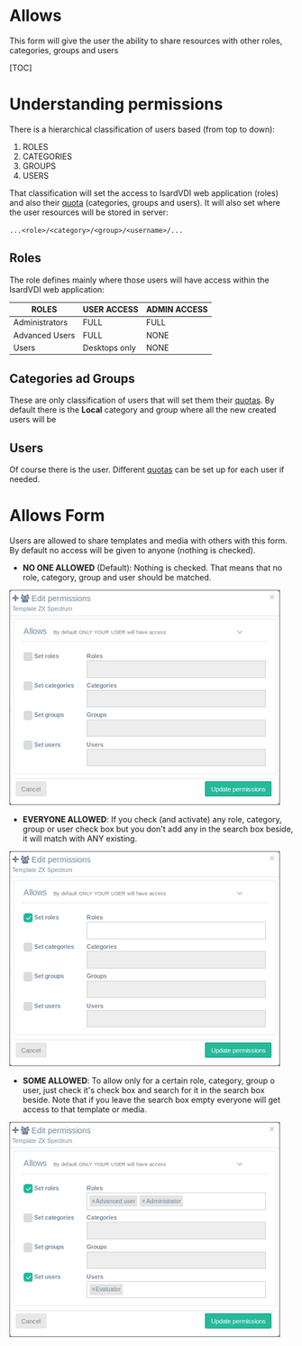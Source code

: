 <h1>Allows</h1>

This form will give the user the ability to share resources with other roles, categories, groups and users

[TOC]

# Understanding permissions

There is a hierarchical classification of users based (from top to down):

1. ROLES
2. CATEGORIES
3. GROUPS
4. USERS

That classification will set the access to IsardVDI web application (roles) and also their [quota](quotas.md) (categories, groups and users). It will also set where the user resources will be stored in server:

​	`...<role>/<category>/<group>/<username>/...`

## Roles

The role defines mainly where those users will have access within the IsardVDI web application:

| ROLES          | USER ACCESS   | ADMIN ACCESS |
| -------------- | ------------- | ------------ |
| Administrators | FULL          | FULL         |
| Advanced Users | FULL          | NONE         |
| Users          | Desktops only | NONE         |

## Categories ad Groups

These are only classification of users that will set them their [quotas](quotas.md). By default there is the **Local** category and group where all the new created users will be

## Users

Of course there is the user. Different [quotas](quotas.md) can be set up for each user if needed.

# Allows Form

Users are allowed to share templates and media with others with this form. By default no access will be given to anyone (nothing is checked).

- **NO ONE ALLOWED** (Default): Nothing is checked. That means that no role, category, group and user should be matched.

![](../images/users/none_allowed.png)
- **EVERYONE ALLOWED**: If you check (and activate) any role, category, group or user check box but you don't add any in the search box beside, it will match with ANY existing.

![](../images/users/any_allowed.png)
- **SOME ALLOWED**: To allow only for a certain role, category, group o user, just check it's check box and search for it in the search box beside. Note that if you leave the search box empty everyone will get access to that template or media.

![](../images/users/some_allowed.png)
